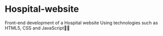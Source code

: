 # Hospital-website
Front-end development of a Hospital website Using technologies such as HTML5, CSS and JavaScript👨‍💻
